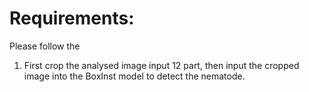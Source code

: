 # Requirements:
Please follow the 
1. First crop the analysed image input 12 part, then input the cropped image into the BoxInst model to detect the nematode.
   
